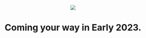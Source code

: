 <p align="center">
  <img src="https://user-images.githubusercontent.com/74561130/206789556-b8718a15-b312-48d5-a8c1-de3e56ff54fd.png" />
  <h1 align="center">Coming your way in Early 2023.</h1>
</p>
